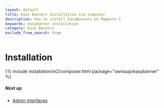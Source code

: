 ```yaml
---
layout: default
title: Easy Banners Installation via Composer
description: How to install EasyBanners on Magento 2
keywords: easybanner installation
category: Easy Banners
exclude_from_search: true
---
```


# Installation

{% include installation/m2/composer.html package="swissup/easybanner" %}

##### Next up

 -  [Admin interfaces](/m2/extensions/easybanners/interfaces/)
